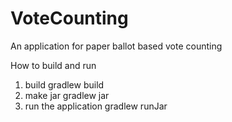 # VoteCounting
An application for paper ballot based vote counting

How to build and run
1. build 
gradlew build
2. make jar
gradlew jar
3. run the application
gradlew runJar
